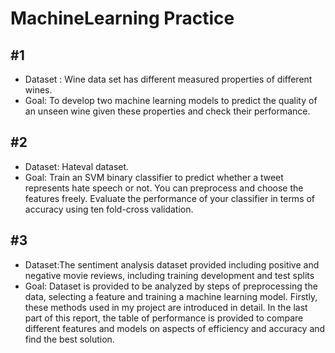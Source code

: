 # MachineLearning Practice

## #1
* Dataset : Wine data set has different measured properties of different wines. 
* Goal: To develop two machine learning models to predict the quality of an unseen wine given these properties and check their performance. 

## #2
* Dataset: Hateval dataset.
* Goal: Train an SVM binary classifier to predict whether a tweet represents hate speech or not. You can preprocess and choose the features freely. Evaluate the performance of your classifier in terms of accuracy using ten fold-cross validation. 

## #3
* Dataset:The sentiment analysis dataset provided including positive and negative movie reviews, including training development and test splits 
* Goal: Dataset is provided to be analyzed by steps of preprocessing the data, selecting a feature and training a machine learning model. Firstly, these methods used in my project are introduced in detail. In the last part of this report, the table of performance is provided to compare different features and models on aspects of efficiency and accuracy and find the best solution.




